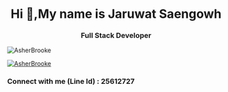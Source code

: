 <h1 align="center">Hi 👋,My name is Jaruwat Saengowh </h1>
<h3 align="center">Full Stack Developer</h3>

<p align="left"> <img src="https://komarev.com/ghpvc/?username=AsherBrooke&label=Profile%20views&color=0e75b6&style=flat" alt="AsherBrooke" /> </p>

<p align="left"> <a href="https://github.com/ryo-ma/github-profile-trophy"><img src="https://github-profile-trophy.vercel.app/?username=AsherBrooke" alt="AsherBrooke" /></a> </p>

<h3 align="left">Connect with me (Line Id) : 25612727</h3>
<p align="left">
</p>
